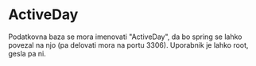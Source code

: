 # ActiveDay

Podatkovna baza se mora imenovati "ActiveDay", da bo spring se lahko povezal na njo (pa delovati mora na portu 3306). Uporabnik je lahko root, gesla pa ni.
